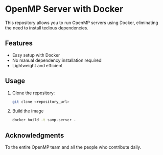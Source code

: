# OpenMP Server with Docker

This repository allows you to run OpenMP servers using Docker, eliminating the need to install tedious dependencies.

## Features
- Easy setup with Docker
- No manual dependency installation required
- Lightweight and efficient

## Usage
1. Clone the repository:
   ```sh
   git clone <repository_url>
2. Build the image
   ```sh
   docker build -t samp-server .
## Acknowledgments
To the entire OpenMP team and all the people who contribute daily.
